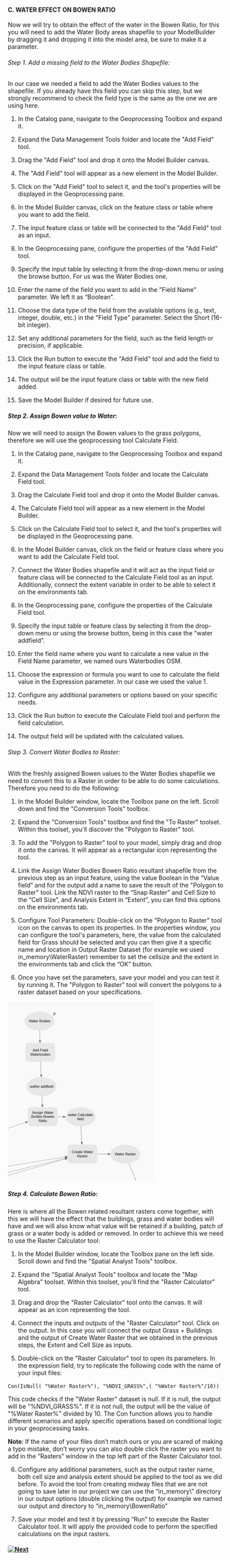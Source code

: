 #### C.	WATER EFFECT ON BOWEN RATIO

Now we will try to obtain the effect of the water in the Bowen Ratio, for this you will need to add the Water Body areas shapefile to your ModelBuilder by dragging it and dropping it into the model area, be sure to make it a parameter.

###### Step 1. Add a missing field to the Water Bodies Shapefile: 
In our case we needed a field to add the Water Bodies values to the shapefile. If you already have this field you can skip this step, but we strongly recommend to check the field type is the same as the one we are using here.

1)	In the Catalog pane, navigate to the Geoprocessing Toolbox and expand it.

2)	Expand the Data Management Tools folder and locate the "Add Field" tool.

3)	Drag the "Add Field" tool and drop it onto the Model Builder canvas.

4)	The "Add Field" tool will appear as a new element in the Model Builder.

5)	Click on the "Add Field" tool to select it, and the tool's properties will be displayed in the Geoprocessing pane.

6)	In the Model Builder canvas, click on the feature class or table where you want to add the field.

7)	The input feature class or table will be connected to the "Add Field" tool as an input.

8)	In the Geoprocessing pane, configure the properties of the "Add Field" tool.

9)	Specify the input table by selecting it from the drop-down menu or using the browse button. For us was the Water Bodies one.

10)	Enter the name of the field you want to add in the "Field Name" parameter. We left it as “Boolean”.

11)	Choose the data type of the field from the available options (e.g., text, integer, double, etc.) in the "Field Type" parameter. Select the Short (16-bit integer).

12)	Set any additional parameters for the field, such as the field length or precision, if applicable.

13)	Click the Run button to execute the "Add Field" tool and add the field to the input feature class or table.

14)	The output will be the input feature class or table with the new field added.

15)	Save the Model Builder if desired for future use.



##### Step 2. Assign Bowen value to Water: 
Now we will need to assign the Bowen values to the grass polygons, therefore we will use the geoprocessing tool Calculate Field.

1)	In the Catalog pane, navigate to the Geoprocessing Toolbox and expand it.

2)	Expand the Data Management Tools folder and locate the Calculate Field tool.

3)	Drag the Calculate Field tool and drop it onto the Model Builder canvas.

4)	The Calculate Field tool will appear as a new element in the Model Builder.

5)	Click on the Calculate Field tool to select it, and the tool's properties will be displayed in the Geoprocessing pane.

6)	In the Model Builder canvas, click on the field or feature class where you want to add the Calculate Field tool.

7)	Connect the Water Bodies shapefile and it will act as the input field or feature class will be connected to the Calculate Field tool as an input. Additionally, connect the extent  variable in order to be able to select it on the environments tab.

8)	In the Geoprocessing pane, configure the properties of the Calculate Field tool.

9)	Specify the input table or feature class by selecting it from the drop-down menu or using the browse button, being in this case the “water addfield”.

10)	Enter the field name where you want to calculate a new value in the Field Name parameter, we named ours Waterbodies OSM.

11)	Choose the expression or formula you want to use to calculate the field value in the Expression parameter. In our case we used the value 1.

12)	Configure any additional parameters or options based on your specific needs.

13)	Click the Run button to execute the Calculate Field tool and perform the field calculation.

14)	The output field will be updated with the calculated values.


###### Step 3. Convert Water Bodies to Raster: 
With the freshly assigned Bowen values to the Water Bodies shapefile we need to convert this to a Raster in order to be able to do some calculations. Therefore you need to do the following:

1)	In the Model Builder window, locate the Toolbox pane on the left. Scroll down and find the "Conversion Tools" toolbox.

2)	Expand the "Conversion Tools" toolbox and find the "To Raster" toolset. Within this toolset, you'll discover the "Polygon to Raster" tool. 

3)	To add the "Polygon to Raster" tool to your model, simply drag and drop it onto the canvas. It will appear as a rectangular icon representing the tool. 

4)	Link the Assign Water Bodies Bowen Ratio resultant shapefile from the previous step as an input feature, using the value Boolean in the “Value field” and for the output add a name to save the result of the "Polygon to Raster" tool. Link the NDVI raster to the “Snap Raster” and Cell Size to the “Cell Size”, and Analysis Extent in “Extent”, you can find this options on the environments tab.

5)	Configure Tool Parameters: Double-click on the "Polygon to Raster" tool icon on the canvas to open its properties. In the properties window, you can configure the tool's parameters, here, the value from the calculated field for Grass should be selected and you can then give it a specific name and location in Output Raster Dataset (for example we used in_memory\WaterRaster) remember to set the cellsize and the extent in the environments tab and click the “OK” button. 

6)	Once you have set the parameters, save your model and you can test it by running it. The "Polygon to Raster" tool will convert the polygons to a raster dataset based on your specifications.

![Alt text](image-21.png)

##### Step 4. Calculate Bowen Ratio: 
Here is where all the Bowen related resultant rasters come together, with this we will have the effect that the buildings, grass and water bodies will have and we will also know what value will be retained if a building, patch of grass or a water body is added or removed. In order to  achieve this we need to use the Raster Calculator tool: 

1)	In the Model Builder window, locate the Toolbox pane on the left side. Scroll down and find the "Spatial Analyst Tools" toolbox.

2)	Expand the "Spatial Analyst Tools" toolbox and locate the "Map Algebra" toolset. Within this toolset, you'll find the "Raster Calculator" tool. 

3)	Drag and drop the "Raster Calculator" tool onto the canvas. It will appear as an icon representing the tool. 

4)	Connect the inputs and outputs of the "Raster Calculator" tool. Click on the output. In this case you will connect the output Grass + Buildings and the output of Create Water Raster that we obtained in the previous steps, the Extent and Cell Size as inputs.


5)	Double-click on the "Raster Calculator" tool to open its parameters. In the expression field, try to replicate the following code with the name of your input files: 

```
Con(IsNull( "%Water Raster%"), "%NDVI_GRASS%",( "%Water Raster%"/10))
```

This code checks if the "Water Raster" dataset is null. If it is null, the output will be "%NDVI_GRASS%". If it is not null, the output will be the value of "%Water Raster%" divided by 10. The Con function allows you to handle different scenarios and apply specific operations based on conditional logic in your geoprocessing tasks.

**Note**: If the name of your files don’t match ours or you are scared of making a typo mistake, don’t worry you can also double click the raster you want to add in the “Rasters” window in the top left part of the Raster Calculator tool.

6)	Configure any additional parameters, such as the output raster name, both cell size and analysis extent should be applied to the tool as we did before.  To avoid the tool from creating midway files that we are not going to save later in our project we can use the “in_memory\”  directory in our output options (double clicking the output) for example we named our output and directory to “in_memory\BowenRatio”

7)	Save your model and test it by pressing “Run” to execute the Raster Calculator tool. It will apply the provided code to perform the specified calculations on the input rasters.


#### [![Next]](Section%202-5.md)

<!---------------------------------------------------------------------------->

[Next]: https://img.shields.io/badge/Next-37a779?style=for-the-badge